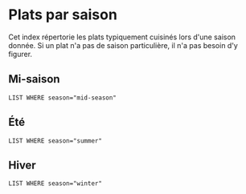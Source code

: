 # Plats par saison

Cet index répertorie les plats typiquement cuisinés lors d'une saison donnée. Si un plat n'a pas de saison particulière,
il n'a pas besoin d'y figurer.

## Mi-saison

```dataview
LIST WHERE season="mid-season"
```

## Été

```dataview
LIST WHERE season="summer"
```

## Hiver

```dataview
LIST WHERE season="winter"
```
